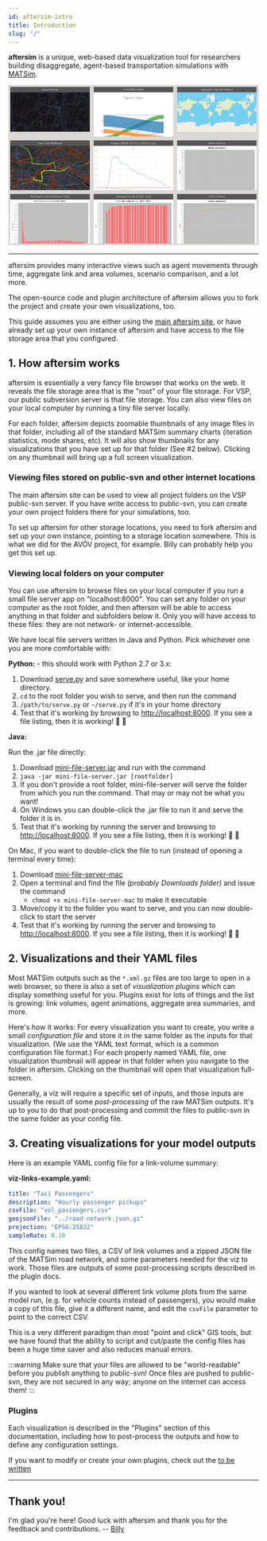 ```yaml
---
id: aftersim-intro
title: Introduction
slug: "/"
---
```


**aftersim** is a unique, web-based data visualization tool for researchers building disaggregate, agent-based transportation simulations with [MATSim](https://matsim.org).

![aftersim banner](../static/img/demo-thumbnails.jpg)

---

aftersim provides many interactive views such as agent movements through time, aggregate link and area volumes, scenario comparison, and a lot more.

The open-source code and plugin architecture of aftersim allows you to fork the project and create your own visualizations, too.

This guide assumes you are either using the [main aftersim site](https://aftersim.github.io), or have already set up your own instance of aftersim and have access to the file storage area that you configured.

## 1. How aftersim works

aftersim is essentially a very fancy file browser that works on the web. It reveals the file storage area that is the "root" of your file storage. For VSP, our public subversion server is that file storage. You can also view files on your local computer by running a tiny file server locally.

For each folder, aftersim depicts zoomable thumbnails of any image files in that folder, including all of the standard MATSim summary charts (iteration statistics, mode shares, etc). It will also show thumbnails for any visualizations that you have set up for that folder (See #2 below). Clicking on any thumbnail will bring up a full screen visualization.

### Viewing files stored on public-svn and other internet locations

The main aftersim site can be used to view all project folders on the VSP public-svn server. If you have write access to public-svn, you can create your own project folders there for your simulations, too.

To set up aftersim for other storage locations, you need to fork aftersim and set up your own instance, pointing to a storage location somewhere. This is what we did for the AVÖV project, for example. Billy can probably help you get this set up.

### Viewing local folders on your computer

You can use aftersim to browse files on your local computer if you run a small file server app on "localhost:8000". You can set any folder on your computer as the root folder, and then aftersim will be able to access anything in that folder and subfolders below it. Only you will have access to these files: they are not network- or internet-accessible.

We have local file servers written in Java and Python. Pick whichever one you are more comfortable with:

**Python:** - this should work with Python 2.7 or 3.x:

1. Download [serve.py](https://raw.githubusercontent.com/aftersim/aftersim.github.io/source/scripts/serve.py) and save somewhere useful, like your home directory.
2. `cd` to the root folder you wish to serve, and then run the command
3. `/path/to/serve.py` or `~/serve.py` if it's in your home directory
4. Test that it's working by browsing to <http://localhost:8000>. If you see a file listing, then it is working! 🎉 🎉

**Java:**

Run the .jar file directly:

1. Download [mini-file-server.jar](https://github.com/aftersim/mini-file-server/raw/master/bin/mini-file-server.jar) and run with the command
2. `java -jar mini-file-server.jar [rootfolder]`
3. If you don't provide a root folder, mini-file-server will serve the folder from which you run the command. That may or may not be what you want!
4. On Windows you can double-click the .jar file to run it and serve the folder it is in.
5. Test that it's working by running the server and browsing to <http://localhost:8000>. If you see a file listing, then it is working! 🎉 🎉

On Mac, if you want to double-click the file to run (instead of opening a terminal every time):

1. Download [mini-file-server-mac](https://github.com/aftersim/mini-file-server/raw/master/bin/mini-file-server-mac)
2. Open a terminal and find the file _(probably Downloads folder)_ and issue the command
   - `chmod +x mini-file-server-mac` to make it executable
3. Move/copy it to the folder you want to serve, and you can now double-click to start the server
4. Test that it's working by running the server and browsing to <http://localhost:8000>. If you see a file listing, then it is working! 🎉 🎉

## 2. Visualizations and their YAML files

Most MATSim outputs such as the `*.xml.gz` files are too large to open in a web browser, so there is also a set of _visualization plugins_ which can display something useful for you. Plugins exist for lots of things and the list is growing: link volumes, agent animations, aggregate area summaries, and more.

Here's how it works: For every visualization you want to create, you write a small _configuration file_ and store it in the same folder as the inputs for that visualization. (We use the YAML text format, which is a common configuration file format.) For each properly named YAML file, one visualization thumbnail will appear in that folder when you navigate to the folder in aftersim. Clicking on the thumbnail will open that visualization full-screen.

Generally, a viz will require a specific set of inputs, and those inputs are usually the result of some _post-processing_ of the raw MATSim outputs. It's up to you to do that post-processing and commit the files to public-svn in the same folder as your config file.

## 3. Creating visualizations for your model outputs

Here is an example YAML config file for a link-volume summary:

**viz-links-example.yaml:**

```yaml
title: "Taxi Passengers"
description: "Hourly passenger pickups"
csvFile: "vol_passengers.csv"
geojsonFile: "../road-network.json.gz"
projection: "EPSG:25832"
sampleRate: 0.10
```

This config names two files, a CSV of link volumes and a zipped JSON file of the MATSim road network, and some parameters needed for the viz to work. Those files are outputs of some post-processing scripts described in the plugin docs.

If you wanted to look at several different link volume plots from the same model run, (e.g. for vehicle counts instead of passengers), you would make a copy of this file, give it a different name, and edit the `csvFile` parameter to point to the correct CSV.

This is a very different paradigm than most "point and click" GIS tools, but we have found that the ability to script and cut/paste the config files has been a huge time saver and also reduces manual errors.

:::warning
Make sure that your files are allowed to be "world-readable" before you publish anything to public-svn! Once files are pushed to public-svn, they are not secured in any way; anyone on the internet can access them!
:::

### Plugins

Each visualization is described in the "Plugins" section of this documentation, including how to post-process the outputs and how to define any configuration settings.

If you want to modify or create your own plugins, check out the [to be written](/)

---

## Thank you!

I'm glad you're here! Good luck with aftersim and thank you for the feedback and contributions. -- [Billy](https://github.com/billyc)
